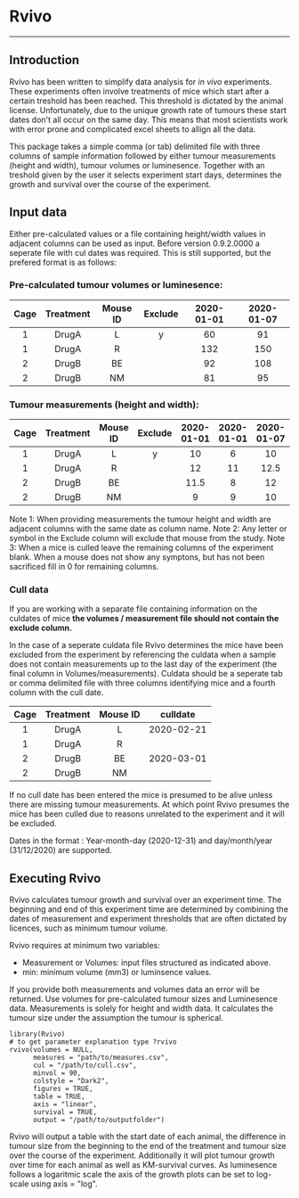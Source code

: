 # Rvivo
---
## Introduction
Rvivo has been written to simplify data analysis for *in vivo* experiments.
These experiments often involve treatments of mice which start after a certain 
treshold has been reached. This threshold is dictated by the animal license. 
Unfortunately, due to the unique growth rate of tumours these start dates
don't all occur on the same day. This means that most scientists work with
error prone and complicated excel sheets to allign all the data.

This package takes a simple comma (or tab) delimited file with three columns of
sample information followed by either tumour measurements (height and width),
tumour volumes or luminesence. Together with an treshold given by the user it 
selects experiment start days, determines the growth and survival over the course
of the experiment. 

## Input data

Either pre-calculated values or a file containing height/width values in adjacent
columns can be used as input. Before version 0.9.2.0000 a seperate file with 
cul dates was required. This is still supported, but the prefered format is as 
follows:

### Pre-calculated tumour volumes or luminesence:

| Cage  |Treatment | Mouse ID | Exclude | 2020-01-01 | 2020-01-07 |
|:-----:|:--------:|:--------:|:-------:|:----------:|:----------:|
|   1   |  DrugA   |    L     |    y    |    60      |     91     |
|   1   |  DrugA   |    R     |         |   132      |     150    |
|   2   |  DrugB   |    BE    |         |    92      |     108    |
|   2   |  DrugB   |    NM    |         |    81      |     95     |

### Tumour measurements (height and width):

| Cage  |Treatment | Mouse ID | Exclude | 2020-01-01 | 2020-01-01 | 2020-01-07 | 2020-01-07 |
|:-----:|:--------:|:--------:|:-------:|:----------:|:----------:|:----------:|:----------:|
|   1   |  DrugA   |    L     |    y    |    10      |     6      |    10      |     9.1    |
|   1   |  DrugA   |    R     |         |    12      |     11     |    12.5    |     12     |
|   2   |  DrugB   |    BE    |         |    11.5    |     8      |    12      |     9      |
|   2   |  DrugB   |    NM    |         |    9       |     9      |    10      |     9.5    |

Note 1: When providing measurements the tumour height and width are adjacent columns
with the same date as column name.
Note 2: Any letter or symbol in the Exclude column will exclude that mouse from
the study.
Note 3: When a mice is culled leave the remaining columns of the experiment blank.
When a mouse does not show any symptons, but has not been sacrificed fill in 0 for 
remaining columns.

### Cull data
If you are working with a separate file containing information on the culdates of mice
**the volumes / measurement file should not contain the exclude column.** 

In the case of a seperate culdata file Rvivo determines the mice have been excluded from the 
experiment by referencing the culdata when a sample does not contain measurements
up to the last day of the experiment (the final column in Volumes/measurements).
Culdata should be a seperate tab or comma delimited file with
three columns identifying mice and a fourth column with the cull date.

| Cage  |Treatment | Mouse ID | culldate    |
|:-----:|:--------:|:--------:|:-----------:|
|   1   |  DrugA   |    L     |  2020-02-21 |
|   1   |  DrugA   |    R     |             |
|   2   |  DrugB   |    BE    |  2020-03-01 |
|   2   |  DrugB   |    NM    |             |

If no cull date has been entered the mice is presumed to be alive unless
there are missing tumour measurements. At which point Rvivo presumes the mice
has been culled due to reasons unrelated to the experiment and it will be excluded.

Dates in the format : Year-month-day (2020-12-31) and day/month/year (31/12/2020) are supported.

## Executing Rvivo
Rvivo calculates tumour growth and survival over an experiment time. The 
beginning and end of this experiment time are determined by combining the dates of measurement 
and experiment thresholds that are often dictated by licences, such as minimum tumour volume.

Rvivo requires at minimum two variables:

* Measurement or Volumes: input files structured as indicated above.
* min: minimum volume (mm3) or luminsence values.

If you provide both measurements and volumes data an error will be returned. 
Use volumes for pre-calculated tumour sizes and Luminesence data. Measurements is 
solely for height and width data. It calculates the tumour size under the assumption the tumour is spherical.

```{r setup, eval = FALSE}
library(Rvivo)
# to get parameter explanation type ?rvivo
rvivo(volumes = NULL,
      measures = "path/to/measures.csv",
      cul = "/path/to/cull.csv",
      minvol = 90,
      colstyle = "Dark2",
      figures = TRUE,
      table = TRUE,
      axis = "linear",
      survival = TRUE,
      output = "/path/to/outputfolder")
```

Rvivo will output a table with the start date of each animal, the difference in tumour size from the beginning to the end of the treatment and tumour size over the course of the experiment. Additionally it will plot tumour growth over time for each animal as well as KM-survival curves. As luminesence follows a logaritmic scale the axis of the growth plots can be set to log-scale using axis = "log".

